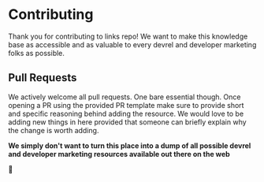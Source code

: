 # Contributing

Thank you for contributing to links repo! We want to make this knowledge base as accessible and as valuable to every devrel and developer marketing folks as possible.

## Pull Requests

We actively welcome all pull requests. One bare essential though. Once opening a PR using the provided PR template make sure to provide short and specific reasoning behind adding the resource. We would love to be adding new things in here provided that someone can briefly explain why the change is worth adding.

**We simply don't want to turn this place into a dump of all possible devrel and developer marketing resources available out there on the web**

🙏
